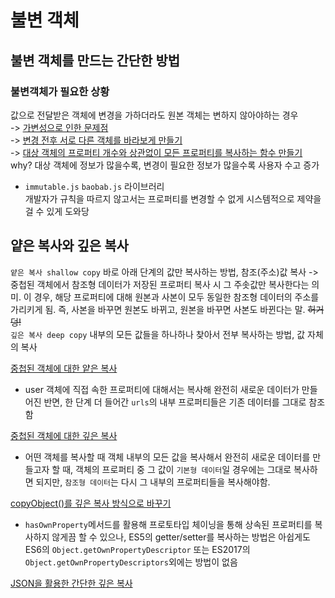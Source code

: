 # 불변 객체
## 불변 객체를 만드는 간단한 방법
### 불변객체가 필요한 상황
값으로 전달받은 객체에 변경을 가하더라도 원본 객체는 변하지 않아야하는 경우\
    -> [가변성으로 인한 문제점](https://github.com/Hyerim926/Javascript-study/blob/main/01_%EB%8D%B0%EC%9D%B4%ED%84%B0%20%ED%83%80%EC%9E%85/05_%EB%B6%88%EB%B3%80%20%EA%B0%9D%EC%B2%B4/problem.js) \
    -> [변경 전후 서로 다른 객체를 바라보게 만들기](https://github.com/Hyerim926/Javascript-study/blob/main/01_%EB%8D%B0%EC%9D%B4%ED%84%B0%20%ED%83%80%EC%9E%85/05_%EB%B6%88%EB%B3%80%20%EA%B0%9D%EC%B2%B4/solve.js) \
    -> [대상 객체의 프로퍼티 개수와 상관없이 모든 프로퍼티를 복사하는 함수 만들기](https://github.com/Hyerim926/Javascript-study/blob/main/01_%EB%8D%B0%EC%9D%B4%ED%84%B0%20%ED%83%80%EC%9E%85/05_%EB%B6%88%EB%B3%80%20%EA%B0%9D%EC%B2%B4/shallowCopy.js) why? 대상 객체에 정보가 많을수록, 변경이 필요한 정보가 많을수록 사용자 수고 증가
- `immutable.js` `baobab.js` 라이브러리\
개발자가 규칙을 따르지 않고서는 프로퍼티를 변경할 수 없게 시스템적으로 제약을 걸 수 있게 도와당
## 얕은 복사와 깊은 복사
`얕은 복사 shallow copy` 바로 아래 단계의 값만 복사하는 방법, 참조(주소)값 복사 -> 중첩된 객체에서 참조형 데이터가 저장된 프로퍼티 복사 시 그 주솟값만 복사한다는 의미. 이 경우, 해당 프로퍼티에 대해 원본과 사본이 모두 동일한 참조형 데이터의 주소를 가리키게 됨. 즉, 사본을 바꾸면 원본도 바뀌고, 원본을 바꾸면 사본도 바뀐다는 말. ~~허거덩!~~\
`깊은 복사 deep copy` 내부의 모든 값들을 하나하나 찾아서 전부 복사하는 방법, 값 자체의 복사

[중첩된 객체에 대한 얕은 복사](https://github.com/Hyerim926/Javascript-study/blob/main/01_%EB%8D%B0%EC%9D%B4%ED%84%B0%20%ED%83%80%EC%9E%85/05_%EB%B6%88%EB%B3%80%20%EA%B0%9D%EC%B2%B4/nestedObjectShallowCopy.js) 

- user 객체에 직접 속한 프로퍼티에 대해서는 복사해 완전히 새로운 데이터가 만들어진 반면, 한 단계 더 들어간 `urls`의 내부 프로퍼티들은 기존 데이터를 그대로 참조함

[중첩된 객체에 대한 깊은 복사](https://github.com/Hyerim926/Javascript-study/blob/main/01_%EB%8D%B0%EC%9D%B4%ED%84%B0%20%ED%83%80%EC%9E%85/05_%EB%B6%88%EB%B3%80%20%EA%B0%9D%EC%B2%B4/nestedObjectDeepCopy.js)
- 어떤 객체를 복사할 때 객체 내부의 모든 값을 복사해서 완전히 새로운 데이터를 만들고자 할 때, 객체의 프로퍼티 중 그 값이 `기본형 데이터`일 경우에는 그대로 복사하면 되지만, `참조형 데이터`는 다시 그 내부의 프로퍼티들을 복사해야함.

[copyObject()를 깊은 복사 방식으로 바꾸기](https://github.com/Hyerim926/Javascript-study/blob/main/01_%EB%8D%B0%EC%9D%B4%ED%84%B0%20%ED%83%80%EC%9E%85/05_%EB%B6%88%EB%B3%80%20%EA%B0%9D%EC%B2%B4/copyObjectDeep.js)
- `hasOwnProperty`메서드를 활용해 프로토타입 체이닝을 통해 상속된 프로퍼티를 복사하지 않게끔 할 수 있으나, ES5의 getter/setter를 복사하는 방법은 아쉽게도 ES6의 `Object.getOwnPropertyDescriptor` 또는 ES2017의 `Object.getOwnPropertyDescriptors`외에는 방법이 없음

[JSON을 활용한 간단한 깊은 복사](https://github.com/Hyerim926/Javascript-study/blob/main/01_%EB%8D%B0%EC%9D%B4%ED%84%B0%20%ED%83%80%EC%9E%85/05_%EB%B6%88%EB%B3%80%20%EA%B0%9D%EC%B2%B4/jsonDeepCopy.js)


